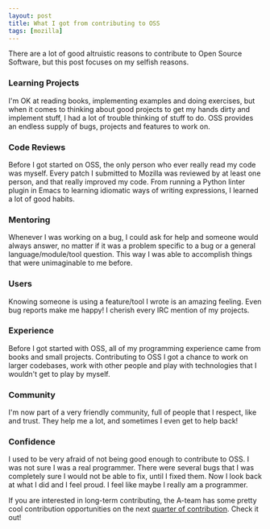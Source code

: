 ```yaml
---
layout: post
title: What I got from contributing to OSS
tags: [mozilla]
---
```


There are a lot of good altruistic reasons to contribute to Open Source Software, but this post focuses on my selfish reasons.

### Learning Projects

I'm OK at reading books, implementing examples and doing exercises, but when it comes to thinking about good projects to get my hands dirty and implement stuff, I had a lot of trouble thinking of stuff to do. OSS provides an endless supply of bugs, projects and features to work on.

### Code Reviews

Before I got started on OSS, the only person who ever really read my code was myself. Every patch I submitted to Mozilla was reviewed by at least one person, and that really improved my code. From running a Python linter plugin in Emacs to learning idiomatic ways of writing expressions, I learned a lot of good habits.

### Mentoring

Whenever I was working on a bug, I could ask for help and someone would always answer, no matter if it was a problem specific to a bug or a general language/module/tool question. This way I was able to accomplish things that were unimaginable to me before.

### Users

Knowing someone is using a feature/tool I wrote is an amazing feeling. Even bug reports make me happy! I cherish every IRC mention of my projects.

### Experience

Before I got started with OSS, all of my programming experience came from books and small projects. Contributing to OSS I got a chance to work on larger codebases, work with other people and play with technologies that I wouldn't get to play by myself.

### Community

I'm now part of a very friendly community, full of people that I respect, like and trust. They help me a lot, and sometimes I even get to help back!

### Confidence

I used to be very afraid of not being good enough to contribute to OSS. I was not sure I was a real programmer. There were several bugs that I was completely sure I would not be able to fix, until I fixed them. Now I look back at what I did and I feel proud. I feel like maybe I really am a programmer.

If you are interested in long-term contributing, the A-team has some pretty cool contribution opportunities on the next [quarter of contribution](https://wiki.mozilla.org/Auto-tools/New_Contributor/Quarter_of_Contribution/November_2015). Check it out!
